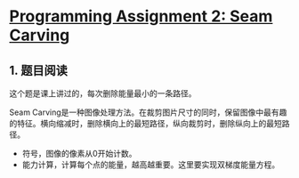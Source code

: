 # [Programming Assignment 2: Seam Carving](http://coursera.cs.princeton.edu/algs4/assignments/seam.html)

## 1. 题目阅读

这个题是课上讲过的，每次删除能量最小的一条路径。

Seam Carving是一种图像处理方法。在裁剪图片尺寸的同时，保留图像中最有趣的特征。横向缩减时，删除横向上的最短路径，纵向裁剪时，删除纵向上的最短路径。

- 符号，图像的像素从0开始计数。
- 能力计算，计算每个点的能量，越高越重要。这里要实现双梯度能量方程。